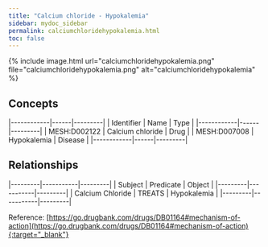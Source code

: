 ```yaml
---
title: "Calcium chloride - Hypokalemia"
sidebar: mydoc_sidebar
permalink: calciumchloridehypokalemia.html
toc: false 
---
```


{% include image.html url="calciumchloridehypokalemia.png" file="calciumchloridehypokalemia.png" alt="calciumchloridehypokalemia" %}

## Concepts

|------------|------|---------|
| Identifier | Name | Type    |
|------------|------|---------|
| MESH:D002122 | Calcium chloride | Drug |
| MESH:D007008 | Hypokalemia | Disease |
|------------|------|---------|

## Relationships

|---------|-----------|---------|
| Subject | Predicate | Object  |
|---------|-----------|---------|
| Calcium Chloride | TREATS | Hypokalemia |
|---------|-----------|---------|

Reference: [https://go.drugbank.com/drugs/DB01164#mechanism-of-action](https://go.drugbank.com/drugs/DB01164#mechanism-of-action){:target="_blank"}